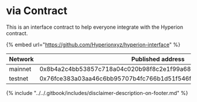 # via Contract

This is an interface contract to help everyone integrate with the Hyperion contract.

{% embed url="https://github.com/Hyperionxyz/hyperion-interface" %}

<table><thead><tr><th width="132">Network</th><th width="394">Published address</th></tr></thead><tbody><tr><td>mainnet</td><td>0x8b4a2c4bb53857c718a04c020b98f8c2e1f99a68b0f57389a8bf5434cd22e05c</td></tr><tr><td>testnet</td><td>0x76fce383a03aa46c6bb95707b4fc766b1d51f546f55533d6b771ef2fcbce921b</td></tr></tbody></table>





{% include "../../.gitbook/includes/disclaimer-description-on-footer.md" %}
